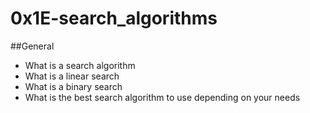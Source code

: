 # 0x1E-search_algorithms
##General
- What is a search algorithm
- What is a linear search
- What is a binary search
- What is the best search algorithm to use depending on your needs
